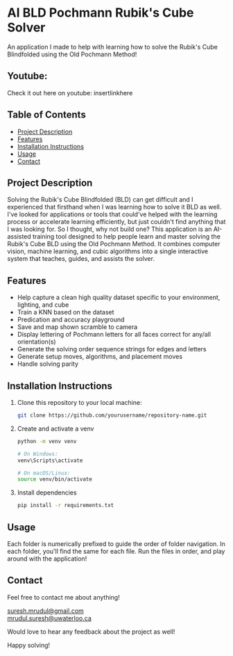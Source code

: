 # AI BLD Pochmann Rubik's Cube Solver

An application I made to help with learning how to solve the Rubik's Cube Blindfolded using the Old Pochmann Method!

## Youtube:

Check it out here on youtube: insertlinkhere

## Table of Contents

- [Project Description](#project-description)
- [Features](#features)
- [Installation Instructions](#installation-instructions)
- [Usage](#usage)
- [Contact](#contact)


## Project Description

Solving the Rubik's Cube Blindfolded (BLD) can get difficult and I experienced that firsthand when I was learning how to solve it BLD as well. I've looked for applications or tools that could've helped with the learning process or accelerate learning efficiently, but just couldn't find anything that I was looking for. So I thought, why not build one? This application is an AI-assisted training tool designed to help people learn and master solving the Rubik's Cube BLD using the Old Pochmann Method. It combines computer vision, machine learning, and cubic algorithms into a single interactive system that teaches, guides, and assists the solver.

## Features

- Help capture a clean high quality dataset specific to your environment, lighting, and cube
- Train a KNN based on the dataset
- Predication and accuracy playground
- Save and map shown scramble to camera
- Display lettering of Pochmann letters for all faces correct for any/all orientation(s)
- Generate the solving order sequence strings for edges and letters
- Generate setup moves, algorithms, and placement moves
- Handle solving parity


## Installation Instructions

1. Clone this repository to your local machine:

   ```bash
   git clone https://github.com/yourusername/repository-name.git

2. Create and activate a venv

   ```bash
   python -m venv venv
   
   # On Windows:
   venv\Scripts\activate
   
   # On macOS/Linux:
   source venv/bin/activate

3. Install dependencies

   ```bash
   pip install -r requirements.txt

## Usage

Each folder is numerically prefixed to guide the order of folder navigation. In each folder, you'll find the same for each file. Run the files in order, and play around with the application!

## Contact

Feel free to contact me about anything!

suresh.mrudul@gmail.com<br>
mrudul.suresh@uwaterloo.ca

Would love to hear any feedback about the project as well!

Happy solving!

